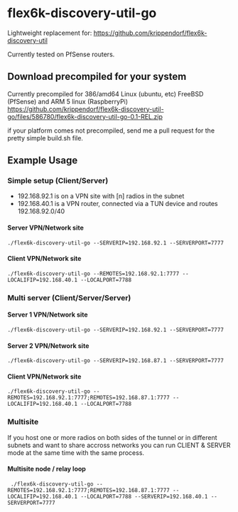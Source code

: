 # flex6k-discovery-util-go

Lightweight replacement for: https://github.com/krippendorf/flex6k-discovery-util

Currently tested on PfSense routers.


## Download precompiled for your system

Currently precompiled for 386/amd64 Linux  (ubuntu, etc) FreeBSD (PfSense) and ARM 5 linux (RaspberryPi) 
https://github.com/krippendorf/flex6k-discovery-util-go/files/586780/flex6k-discovery-util-go-0.1-REL.zip

if your platform comes not precompiled, send me a pull request for the pretty simple build.sh file. 

## Example Usage

### Simple setup (Client/Server)

* 192.168.92.1 is on a VPN site with [n] radios in the subnet
* 192.168.40.1 is a VPN router, connected via a TUN device and routes 192.168.92.0/40

#### Server VPN/Network site
```
./flex6k-discovery-util-go --SERVERIP=192.168.92.1 --SERVERPORT=7777
```

#### Client VPN/Network site
```
./flex6k-discovery-util-go --REMOTES=192.168.92.1:7777 --LOCALIFIP=192.168.40.1 --LOCALPORT=7788
```

### Multi server (Client/Server/Server)

#### Server 1 VPN/Network site
```
./flex6k-discovery-util-go --SERVERIP=192.168.92.1 --SERVERPORT=7777
```

#### Server 2 VPN/Network site
```
./flex6k-discovery-util-go --SERVERIP=192.168.87.1 --SERVERPORT=7777
```

#### Client VPN/Network site
```
./flex6k-discovery-util-go --REMOTES=192.168.92.1:7777;REMOTES=192.168.87.1:7777 --LOCALIFIP=192.168.40.1 --LOCALPORT=7788
```


### Multisite
If you host one or more radios on both sides of the tunnel or in different subnets and want to share accross networks you can run CLIENT & SERVER mode at the same time with the same process. 

#### Multisite node / relay loop

```
 ./flex6k-discovery-util-go --REMOTES=192.168.92.1:7777;REMOTES=192.168.87.1:7777 --LOCALIFIP=192.168.40.1 --LOCALPORT=7788 --SERVERIP=192.168.40.1 --SERVERPORT=7777
 ```

